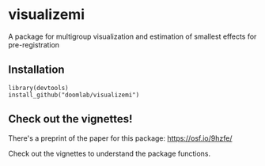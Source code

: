 # visualizemi
A package for multigroup visualization and estimation of smallest effects for pre-registration

## Installation

```
library(devtools)
install_github("doomlab/visualizemi")
```

## Check out the vignettes!

There's a preprint of the paper for this package: https://osf.io/9hzfe/

Check out the vignettes to understand the package functions.
